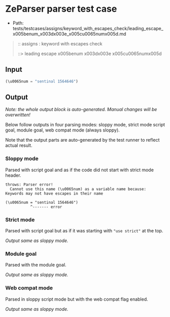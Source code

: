# ZeParser parser test case

- Path: tests/testcases/assigns/keyword_with_escapes_check/leading_escape_x005benum_x003dx003e_x005cu0065numx005d.md

> :: assigns : keyword with escapes check
>
> ::> leading escape x005benum x003dx003e x005cu0065numx005d

## Input

`````js
(\u0065num = "sentinal 1564646")
`````

## Output

_Note: the whole output block is auto-generated. Manual changes will be overwritten!_

Below follow outputs in four parsing modes: sloppy mode, strict mode script goal, module goal, web compat mode (always sloppy).

Note that the output parts are auto-generated by the test runner to reflect actual result.

### Sloppy mode

Parsed with script goal and as if the code did not start with strict mode header.

`````
throws: Parser error!
  Cannot use this name (\u0065num) as a variable name because: Keywords may not have escapes in their name

(\u0065num = "sentinal 1564646")
           ^------- error
`````

### Strict mode

Parsed with script goal but as if it was starting with `"use strict"` at the top.

_Output same as sloppy mode._

### Module goal

Parsed with the module goal.

_Output same as sloppy mode._

### Web compat mode

Parsed in sloppy script mode but with the web compat flag enabled.

_Output same as sloppy mode._
